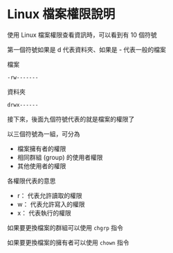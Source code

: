 # Linux 檔案權限說明
使用 Linux 檔案權限查看資訊時，可以看到有 10 個符號

第一個符號如果是 d 代表資料夾、如果是 - 代表一般的檔案

檔案

```bash
-rw-------
```

資料夾

```bash
drwx------
```

接下來，後面九個符號代表的就是檔案的權限了

以三個符號為一組，可分為
- 檔案擁有者的權限
- 相同群組 (group) 的使用者權限
- 其他使用者的權限

各權限代表的意思
- r： 代表允許讀取的權限
- w： 代表允許寫入的權限 
- x： 代表執行的權限

如果要更換檔案的群組可以使用 `chgrp` 指令

如果要更換檔案的擁有者可以使用 `chown` 指令
